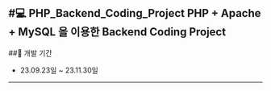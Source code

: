 #💻 PHP_Backend_Coding_Project
PHP + Apache + MySQL 을 이용한 Backend Coding Project
-------------------------------------------------------------------------------------


##📆 개발 기간
* 23.09.23일 ~ 23.11.30일
------------------------------------------------------------------------------------------

##

